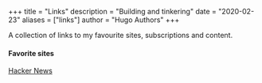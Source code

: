 +++
title = "Links"
description = "Building and tinkering"
date = "2020-02-23"
aliases = ["links"]
author = "Hugo Authors"
+++

A collection of links to my favourite sites, subscriptions and content.

#### Favorite sites

[Hacker News](https://news.ycombinator.com)
